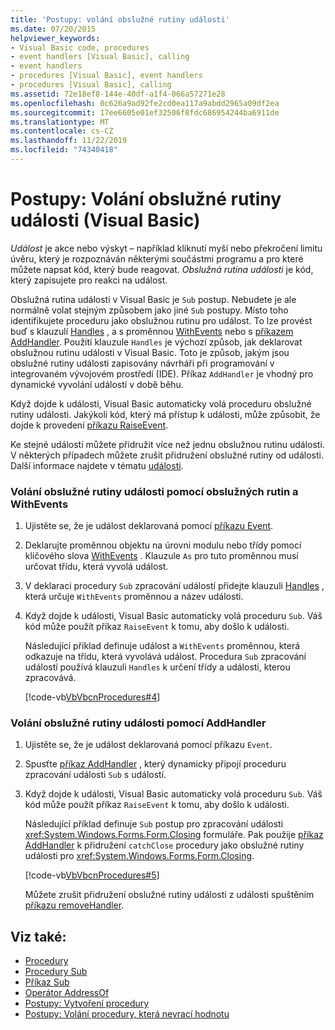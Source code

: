 ```yaml
---
title: 'Postupy: volání obslužné rutiny události'
ms.date: 07/20/2015
helpviewer_keywords:
- Visual Basic code, procedures
- event handlers [Visual Basic], calling
- event handlers
- procedures [Visual Basic], event handlers
- procedures [Visual Basic], calling
ms.assetid: 72e18ef8-144e-40df-a1f4-066a57271e28
ms.openlocfilehash: 0c626a9ad92fe2cd0ea117a9abdd2965a09df2ea
ms.sourcegitcommit: 17ee6605e01ef32506f8fdc686954244ba6911de
ms.translationtype: MT
ms.contentlocale: cs-CZ
ms.lasthandoff: 11/22/2019
ms.locfileid: "74340418"
---
```

# <a name="how-to-call-an-event-handler-in-visual-basic"></a>Postupy: Volání obslužné rutiny události (Visual Basic)

*Událost* je akce nebo výskyt – například kliknutí myší nebo překročení limitu úvěru, který je rozpoznáván některými součástmi programu a pro které můžete napsat kód, který bude reagovat. *Obslužná rutina události* je kód, který zapisujete pro reakci na událost.

 Obslužná rutina události v Visual Basic je `Sub` postup. Nebudete je ale normálně volat stejným způsobem jako jiné `Sub` postupy. Místo toho identifikujete proceduru jako obslužnou rutinu pro událost. To lze provést buď s klauzulí [Handles](../../../language-reference/statements/handles-clause.md) , a s proměnnou [WithEvents](../../../language-reference/modifiers/withevents.md) nebo s [příkazem AddHandler](../../../language-reference/statements/addhandler-statement.md). Použití klauzule `Handles` je výchozí způsob, jak deklarovat obslužnou rutinu události v Visual Basic. Toto je způsob, jakým jsou obslužné rutiny události zapisovány návrháři při programování v integrovaném vývojovém prostředí (IDE). Příkaz `AddHandler` je vhodný pro dynamické vyvolání událostí v době běhu.

 Když dojde k události, Visual Basic automaticky volá proceduru obslužné rutiny události. Jakýkoli kód, který má přístup k události, může způsobit, že dojde k provedení [příkazu RaiseEvent](../../../language-reference/statements/raiseevent-statement.md).

 Ke stejné události můžete přidružit více než jednu obslužnou rutinu události. V některých případech můžete zrušit přidružení obslužné rutiny od události. Další informace najdete v tématu [události](../events/index.md).

### <a name="to-call-an-event-handler-using-handles-and-withevents"></a>Volání obslužné rutiny události pomocí obslužných rutin a WithEvents

1. Ujistěte se, že je událost deklarovaná pomocí [příkazu Event](../../../language-reference/statements/event-statement.md).

2. Deklarujte proměnnou objektu na úrovni modulu nebo třídy pomocí klíčového slova [WithEvents](../../../language-reference/modifiers/withevents.md) . Klauzule `As` pro tuto proměnnou musí určovat třídu, která vyvolá událost.

3. V deklaraci procedury `Sub` zpracování událostí přidejte klauzuli [Handles](../../../language-reference/statements/handles-clause.md) , která určuje `WithEvents` proměnnou a název události.

4. Když dojde k události, Visual Basic automaticky volá proceduru `Sub`. Váš kód může použít příkaz `RaiseEvent` k tomu, aby došlo k události.

     Následující příklad definuje událost a `WithEvents` proměnnou, která odkazuje na třídu, která vyvolává událost. Procedura `Sub` zpracování událostí používá klauzuli `Handles` k určení třídy a události, kterou zpracovává.

     [!code-vb[VbVbcnProcedures#4](~/samples/snippets/visualbasic/VS_Snippets_VBCSharp/VbVbcnProcedures/VB/Class1.vb#4)]

### <a name="to-call-an-event-handler-using-addhandler"></a>Volání obslužné rutiny události pomocí AddHandler

1. Ujistěte se, že je událost deklarovaná pomocí příkazu `Event`.

2. Spusťte [příkaz AddHandler](../../../language-reference/statements/addhandler-statement.md) , který dynamicky připojí proceduru zpracování události `Sub` s událostí.

3. Když dojde k události, Visual Basic automaticky volá proceduru `Sub`. Váš kód může použít příkaz `RaiseEvent` k tomu, aby došlo k události.

     Následující příklad definuje `Sub` postup pro zpracování události <xref:System.Windows.Forms.Form.Closing> formuláře. Pak použije [příkaz AddHandler](../../../language-reference/statements/addhandler-statement.md) k přidružení `catchClose` procedury jako obslužné rutiny události pro <xref:System.Windows.Forms.Form.Closing>.

     [!code-vb[VbVbcnProcedures#5](~/samples/snippets/visualbasic/VS_Snippets_VBCSharp/VbVbcnProcedures/VB/Class1.vb#5)]

     Můžete zrušit přidružení obslužné rutiny události z události spuštěním [příkazu removeHandler](../../../language-reference/statements/removehandler-statement.md).

## <a name="see-also"></a>Viz také:

- [Procedury](index.md)
- [Procedury Sub](sub-procedures.md)
- [Příkaz Sub](../../../language-reference/statements/sub-statement.md)
- [Operátor AddressOf](../../../language-reference/operators/addressof-operator.md)
- [Postupy: Vytvoření procedury](how-to-create-a-procedure.md)
- [Postupy: Volání procedury, která nevrací hodnotu](how-to-call-a-procedure-that-does-not-return-a-value.md)
